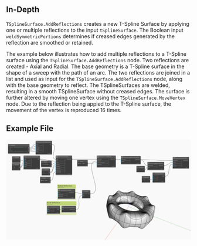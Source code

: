 ## In-Depth
`TSplineSurface.AddReflections` creates a new T-Spline Surface by applying one or multiple reflections to the input `tSplineSurface`. The Boolean input `weldSymmetricPortions` determines if creased edges generated by the reflection are smoothed or retained. 

The example below illustrates how to add multiple reflections to a T-Spline surface using the `TSplineSurface.AddReflections` node. Two reflections are created - Axial and Radial. The base geometry is a T-Spline surface in the shape of a sweep with the path of an arc. The two reflections are joined in a list and used as input for the `TSplineSurface.AddReflections` node, along with the base geometry to reflect. The TSplineSurfaces are welded, resulting in a smooth TSplineSurface without creased edges. The surface is further altered by moving one vertex using the `TSplineSurface.MoveVertex` node. Due to the reflection being appied to the T-Spline surface, the movement of the vertex is reproduced 16 times. 

## Example File

![Example](./Autodesk.DesignScript.Geometry.TSpline.TSplineSurface.AddReflections_img.jpg)